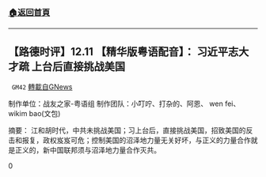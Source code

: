 ###  [:house:返回首頁](https://github.com/ourhimalayas/txt)
---

## 【路德时评】12.11 【精华版粤语配音】： 习近平志大才疏 上台后直接挑战美国
` GM42` [轉載自GNews](https://gnews.org/zh-hans/653853/)

制作单位：战友之家-粤语组
制作团队：小叮咛、打杂的、阿恩、 wen fei、wikim bao(文包)



摘要：
江和胡时代，中共未挑战美国；习上台后，直接挑战美国，招致美国的反击和报复，政权岌岌可危；控制美国的沼泽地力量无关好坏，与正义的力量合作就是正义的，新中国联邦须与沼泽地力量合作灭共。

0

